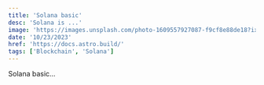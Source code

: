```yaml
---
title: 'Solana basic'
desc: 'Solana is ...'
image: 'https://images.unsplash.com/photo-1609557927087-f9cf8e88de18?ixlib=rb-4.0.3&ixid=MnwxMjA3fDB8MHxwaG90by1wYWdlfHx8fGVufDB8fHx8&auto=format&fit=crop&w=1740&q=80'
date: '10/23/2023'
href: 'https://docs.astro.build/'
tags: ['Blockchain', 'Solana']
---
```


Solana basic...
